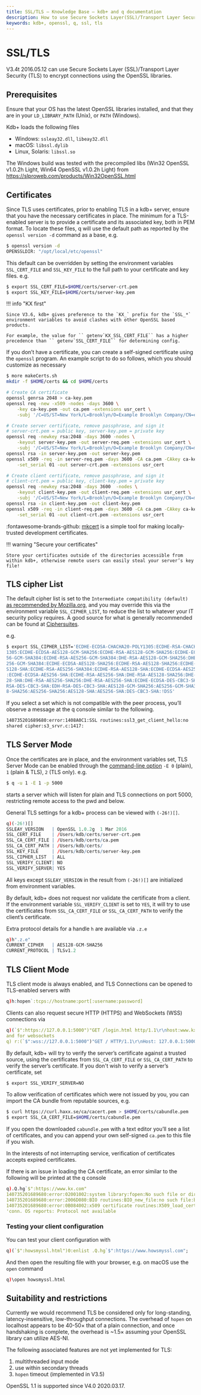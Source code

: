 ```yaml
---
title: SSL/TLS – Knowledge Base – kdb+ and q documentation
description: How to use Secure Sockets Layer(SSL)/Transport Layer Security(TLS) to encrypt connections using the OpenSSL libraries.
keywords: kdb+, openssl, q, ssl, tls
---
```

# SSL/TLS




V3.4t 2016.05.12 can use Secure Sockets Layer (SSL)/Transport Layer Security (TLS) to encrypt connections using the OpenSSL libraries.


## Prerequisites

Ensure that your OS has the latest OpenSSL libraries installed, and that they are in your `LD_LIBRARY_PATH` (Unix), or `PATH` (Windows).

Kdb+ loads the following files

-   Windows: `ssleay32.dll`, `libeay32.dll`
-   macOS: `libssl.dylib`
-   Linux, Solaris: `libssl.so`

The Windows build was tested with the precompiled libs (Win32 OpenSSL v1.0.2h Light, Win64 OpenSSL v1.0.2h Light) from <https://slproweb.com/products/Win32OpenSSL.html>


## Certificates

Since TLS uses certificates, prior to enabling TLS in a kdb+ server, ensure that you have the necessary certificates in place. The minimum for a TLS-enabled server is to provide a certificate and its associated key, both in PEM format. To locate these files, q will use the default path as reported by the `openssl version -d` command as a base, e.g.

```bash
$ openssl version -d
OPENSSLDIR: "/opt/local/etc/openssl"
```

This default can be overridden by setting the environment variables `SSL_CERT_FILE` and `SSL_KEY_FILE` to the full path to your certificate and key files. e.g.

```bash
$ export SSL_CERT_FILE=$HOME/certs/server-crt.pem
$ export SSL_KEY_FILE=$HOME/certs/server-key.pem
```

!!! info "KX first"

    Since V3.6, kdb+ gives preference to the `KX_` prefix for the `SSL_*` environment variables to avoid clashes with other OpenSSL based products. 

    For example, the value for `` getenv`KX_SSL_CERT_FILE`` has a higher precedence than `` getenv`SSL_CERT_FILE`` for determining config.

If you don’t have a certificate, you can create a self-signed certificate using the `openssl` program. An example script to do so follows, which you should customize as necessary

```bash
$ more makeCerts.sh
mkdir -f $HOME/certs && cd $HOME/certs

# Create CA certificate
openssl genrsa 2048 > ca-key.pem
openssl req -new -x509 -nodes -days 3600 \
    -key ca-key.pem -out ca.pem -extensions usr_cert \
    -subj '/C=US/ST=New York/L=Brooklyn/O=Example Brooklyn Company/CN=examplebrooklyn.com'

# Create server certificate, remove passphrase, and sign it
# server-crt.pem = public key, server-key.pem = private key
openssl req -newkey rsa:2048 -days 3600 -nodes \
    -keyout server-key.pem -out server-req.pem -extensions usr_cert \
    -subj '/C=US/ST=New York/L=Brooklyn/O=Example Brooklyn Company/CN=myname.com'
openssl rsa -in server-key.pem -out server-key.pem
openssl x509 -req -in server-req.pem -days 3600 -CA ca.pem -CAkey ca-key.pem \
    -set_serial 01 -out server-crt.pem -extensions usr_cert

# Create client certificate, remove passphrase, and sign it
# client-crt.pem = public key, client-key.pem = private key
openssl req -newkey rsa:2048 -days 3600  -nodes \
    -keyout client-key.pem -out client-req.pem -extensions usr_cert \
    -subj '/C=US/ST=New York/L=Brooklyn/O=Example Brooklyn Company/CN=myname.com'
openssl rsa -in client-key.pem -out client-key.pem
openssl x509 -req -in client-req.pem -days 3600 -CA ca.pem -CAkey ca-key.pem \
    -set_serial 01 -out client-crt.pem -extensions usr_cert
```

:fontawesome-brands-github:
[mkcert](https://github.com/FiloSottile/mkcert) is a simple tool for making locally-trusted development certificates.

!!! warning "Secure your certificates"

    Store your certificates outside of the directories accessible from within kdb+, otherwise remote users can easily steal your server’s key file! 


## TLS cipher List

The default cipher list is set to the `Intermediate compatibility (default)` 
[as recommended by Mozilla.org](https://wiki.mozilla.org/Security/Server_Side_TLS#Intermediate_compatibility_.28default.29), 
and you may override this via the environment variable `SSL_CIPHER_LIST`, to reduce the list to whatever your IT security policy requires. A good source for what is generally recommended can be found at 
[Ciphersuites](https://wiki.mozilla.org/Security/Server_Side_TLS).

e.g.

```bash
$ export SSL_CIPHER_LIST='ECDHE-ECDSA-CHACHA20-POLY1305:ECDHE-RSA-CHACHA20-POLY
1305:ECDHE-ECDSA-AES128-GCM-SHA256:ECDHE-RSA-AES128-GCM-SHA256:ECDHE-ECDSA-AES2
56-GCM-SHA384:ECDHE-RSA-AES256-GCM-SHA384:DHE-RSA-AES128-GCM-SHA256:DHE-RSA-AES
256-GCM-SHA384:ECDHE-ECDSA-AES128-SHA256:ECDHE-RSA-AES128-SHA256:ECDHE-ECDSA-AE
S128-SHA:ECDHE-RSA-AES256-SHA384:ECDHE-RSA-AES128-SHA:ECDHE-ECDSA-AES256-SHA384
:ECDHE-ECDSA-AES256-SHA:ECDHE-RSA-AES256-SHA:DHE-RSA-AES128-SHA256:DHE-RSA-AES1
28-SHA:DHE-RSA-AES256-SHA256:DHE-RSA-AES256-SHA:ECDHE-ECDSA-DES-CBC3-SHA:ECDHE-
RSA-DES-CBC3-SHA:EDH-RSA-DES-CBC3-SHA:AES128-GCM-SHA256:AES256-GCM-SHA384:AES12
8-SHA256:AES256-SHA256:AES128-SHA:AES256-SHA:DES-CBC3-SHA:!DSS'
```

If you select a set which is not compatible with the peer process, you’ll observe a message at the q console similar to the following.

```txt
140735201689680:error:1408A0C1:SSL routines:ssl3_get_client_hello:no 
shared cipher:s3_srvr.c:1417:
```


## TLS Server Mode

Once the certificates are in place, and the environment variables set, TLS Server Mode can be enabled through the [command-line option](../basics/cmdline.md#-e-tls-server-mode) `-E 0` (plain), `1` (plain & TLS), `2` (TLS only). e.g.

```bash
$ q -u 1 -E 1 -p 5000
```

starts a server which will listen for plain and TLS connections on port 5000, restricting remote access to the pwd and below.

General TLS settings for a kdb+ process can be viewed with `(-26!)[]`.

```q
q)(-26!)[]
SSLEAY_VERSION   | OpenSSL 1.0.2g  1 Mar 2016
SSL_CERT_FILE    | /Users/kdb/certs/server-crt.pem
SSL_CA_CERT_FILE | /Users/kdb/certs/ca.pem
SSL_CA_CERT_PATH | /Users/kdb/certs/
SSL_KEY_FILE     | /Users/kdb/certs/server-key.pem
SSL_CIPHER_LIST  | ALL
SSL_VERIFY_CLIENT| NO
SSL_VERIFY_SERVER| YES
```

All keys except `SSLEAY_VERSION` in the result from `(-26!)[]` are initialized from environment variables.

By default, kdb+ does not request nor validate the certificate from a client. If the environment variable `SSL_VERIFY_CLIENT` is set to `YES`, it will try to use the certificates from `SSL_CA_CERT_FILE` or `SSL_CA_CERT_PATH` to verify the client’s certificate.

Extra protocol details for a handle `h` are available via `.z.e`

```q
q)h".z.e"
CURRENT_CIPHER   | AES128-GCM-SHA256
CURRENT_PROTOCOL | TLSv1.2
```


## TLS Client Mode

TLS client mode is always enabled, and TLS Connections can be opened to TLS-enabled servers with

```q
q)h:hopen`:tcps://hostname:port[:username:password]
```

Clients can also request secure HTTP (HTTPS) and WebSockets (WSS) connections via

```q
q)(`$":https://127.0.0.1:5000")"GET /login.html http/1.1\r\nhost:www.kx.com\r\n\r\n"
and for websockets
q) r:(`$":wss://127.0.0.1:5000")"GET / HTTP/1.1\r\nHost: 127.0.0.1:5000\r\n\r\n"
```

By default, kdb+ will try to verify the server’s certificate against a trusted source, using the certificates from `SSL_CA_CERT_FILE` or `SSL_CA_CERT_PATH` to verify the server’s certificate. If you don't wish to verify a server’s certificate, set

```bash
$ export SSL_VERIFY_SERVER=NO
```

To allow verification of certificates which were not issued by you, you can import the CA bundle from reputable sources, e.g.

```bash
$ curl https://curl.haxx.se/ca/cacert.pem > $HOME/certs/cabundle.pem
$ export SSL_CA_CERT_FILE=$HOME/certs/cabundle.pem
```

If you open the downloaded `cabundle.pem` with a text editor you’ll see a list of certificates, and you can append your own self-signed `ca.pem` to this file if you wish.

In the interests of not interrupting service, verification of certificates accepts expired certificates.

If there is an issue in loading the CA certificate, an error similar to the following will be printed at the q console

```q
q).Q.hg`$":https://www.kx.com"
140735201689680:error:02001002:system library:fopen:No such file or directory:bss_file.c:175:fopen('/opt/local/etc/openssl/cacert.pem','r')
140735201689680:error:2006D080:BIO routines:BIO_new_file:no such file:bss_file.c:178:
140735201689680:error:0B084002:x509 certificate routines:X509_load_cert_crl_file:system lib:by_file.c:253:
'conn. OS reports: Protocol not available
```


### Testing your client configuration

You can test your client configuration with

```q
q)(`$":howsmyssl.html")0:enlist .Q.hg`$":https://www.howsmyssl.com";
```

And then open the resulting file with your browser, e.g. on macOS use the `open` command

```q
q)\open howsmyssl.html
```


## Suitability and restrictions

Currently we would recommend TLS be considered only for long-standing, latency-insensitive, low-throughput connections. The overhead of `hopen` on localhost appears to be 40-50× that of a plain connection, and once handshaking is complete, the overhead is ~1.5× assuming your OpenSSL library can utilize AES-NI.

The following associated features are not yet implemented for TLS:

1.   multithreaded input mode
1.   use within secondary threads
1.   `hopen` timeout (implemented in V3.5)

OpenSSL 1.1 is supported since V4.0 2020.03.17.
